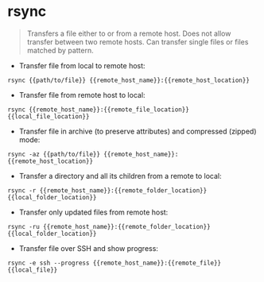 # rsync

> Transfers a file either to or from a remote host.
> Does not allow transfer between two remote hosts.
> Can transfer single files or files matched by pattern.

- Transfer file from local to remote host:

`rsync {{path/to/file}} {{remote_host_name}}:{{remote_host_location}}`

- Transfer file from remote host to local:

`rsync {{remote_host_name}}:{{remote_file_location}} {{local_file_location}}`

- Transfer file in archive (to preserve attributes) and compressed (zipped) mode:

`rsync -az {{path/to/file}} {{remote_host_name}}:{{remote_host_location}}`

- Transfer a directory and all its children from a remote to local:

`rsync -r {{remote_host_name}}:{{remote_folder_location}} {{local_folder_location}}`

- Transfer only updated files from remote host:

`rsync -ru {{remote_host_name}}:{{remote_folder_location}} {{local_folder_location}}`

- Transfer file over SSH and show progress:

`rsync -e ssh --progress {{remote_host_name}}:{{remote_file}} {{local_file}}`
